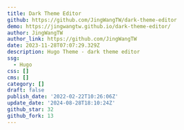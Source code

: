 ```yaml
---
title: Dark Theme Editor
github: https://github.com/JingWangTW/dark-theme-editor
demo: https://jingwangtw.github.io/dark-theme-editor/
author: JingWangTW
author_link: https://github.com/JingWangTW
date: 2023-11-28T07:07:29.329Z
description: Hugo Theme - dark theme editor
ssg:
  - Hugo
css: []
cms: []
category: []
draft: false
publish_date: '2022-02-22T10:26:06Z'
update_date: '2024-08-28T18:10:24Z'
github_star: 32
github_fork: 13
---
```

